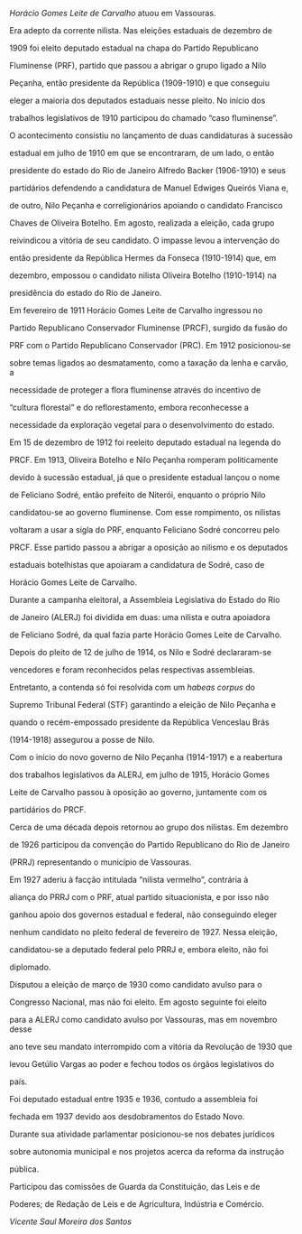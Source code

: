 

*Horácio Gomes Leite de Carvalho* atuou em Vassouras.



Era adepto da corrente nilista. Nas eleições estaduais de dezembro de

1909 foi eleito deputado estadual na chapa do Partido Republicano

Fluminense (PRF), partido que passou a abrigar o grupo ligado a Nilo

Peçanha, então presidente da República (1909-1910) e que conseguiu

eleger a maioria dos deputados estaduais nesse pleito. No início dos

trabalhos legislativos de 1910 participou do chamado “caso fluminense”.

O acontecimento consistiu no lançamento de duas candidaturas à sucessão

estadual em julho de 1910 em que se encontraram, de um lado, o então

presidente do estado do Rio de Janeiro Alfredo Backer (1906-1910) e seus

partidários defendendo a candidatura de Manuel Edwiges Queirós Viana e,

de outro, Nilo Peçanha e correligionários apoiando o candidato Francisco

Chaves de Oliveira Botelho. Em agosto, realizada a eleição, cada grupo

reivindicou a vitória de seu candidato. O impasse levou a intervenção do

então presidente da República Hermes da Fonseca (1910-1914) que, em

dezembro, empossou o candidato nilista Oliveira Botelho (1910-1914) na

presidência do estado do Rio de Janeiro.



Em fevereiro de 1911 Horácio Gomes Leite de Carvalho ingressou no

Partido Republicano Conservador Fluminense (PRCF), surgido da fusão do

PRF com o Partido Republicano Conservador (PRC). Em 1912 posicionou-se

sobre temas ligados ao desmatamento, como a taxação da lenha e carvão, a

necessidade de proteger a flora fluminense através do incentivo de

“cultura florestal” e do reflorestamento, embora reconhecesse a

necessidade da exploração vegetal para o desenvolvimento do estado.



Em 15 de dezembro de 1912 foi reeleito deputado estadual na legenda do

PRCF. Em 1913, Oliveira Botelho e Nilo Peçanha romperam politicamente

devido à sucessão estadual, já que o presidente estadual lançou o nome

de Feliciano Sodré, então prefeito de Niterói, enquanto o próprio Nilo

candidatou-se ao governo fluminense. Com esse rompimento, os nilistas

voltaram a usar a sigla do PRF, enquanto Feliciano Sodré concorreu pelo

PRCF. Esse partido passou a abrigar a oposição ao nilismo e os deputados

estaduais botelhistas que apoiaram a candidatura de Sodré, caso de

Horácio Gomes Leite de Carvalho.



Durante a campanha eleitoral, a Assembleia Legislativa do Estado do Rio

de Janeiro (ALERJ) foi dividida em duas: uma nilista e outra apoiadora

de Feliciano Sodré, da qual fazia parte Horácio Gomes Leite de Carvalho.

Depois do pleito de 12 de julho de 1914, os Nilo e Sodré declararam-se

vencedores e foram reconhecidos pelas respectivas assembleias.

Entretanto, a contenda só foi resolvida com um *habeas corpus* do

Supremo Tribunal Federal (STF) garantindo a eleição de Nilo Peçanha e

quando o recém-empossado presidente da República Venceslau Brás

(1914-1918) assegurou a posse de Nilo.



Com o início do novo governo de Nilo Peçanha (1914-1917) e a reabertura

dos trabalhos legislativos da ALERJ, em julho de 1915, Horácio Gomes

Leite de Carvalho passou à oposição ao governo, juntamente com os

partidários do PRCF.



Cerca de uma década depois retornou ao grupo dos nilistas. Em dezembro

de 1926 participou da convenção do Partido Republicano do Rio de Janeiro

(PRRJ) representando o município de Vassouras.



Em 1927 aderiu à facção intitulada “nilista vermelho”, contrária à

aliança do PRRJ com o PRF, atual partido situacionista, e por isso não

ganhou apoio dos governos estadual e federal, não conseguindo eleger

nenhum candidato no pleito federal de fevereiro de 1927. Nessa eleição,

candidatou-se a deputado federal pelo PRRJ e, embora eleito, não foi

diplomado.



Disputou a eleição de março de 1930 como candidato avulso para o

Congresso Nacional, mas não foi eleito. Em agosto seguinte foi eleito

para a ALERJ como candidato avulso por Vassouras, mas em novembro desse

ano teve seu mandato interrompido com a vitória da Revolução de 1930 que

levou Getúlio Vargas ao poder e fechou todos os órgãos legislativos do

país.



Foi deputado estadual entre 1935 e 1936, contudo a assembleia foi

fechada em 1937 devido aos desdobramentos do Estado Novo.



Durante sua atividade parlamentar posicionou-se nos debates jurídicos

sobre autonomia municipal e nos projetos acerca da reforma da instrução

pública.



Participou das comissões de Guarda da Constituição, das Leis e de

Poderes; de Redação de Leis e de Agricultura, Indústria e Comércio.



*Vicente Saul Moreira dos Santos*



